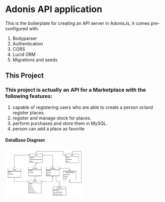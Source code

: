 # Adonis API application

This is the boilerplate for creating an API server in AdonisJs, it comes pre-configured with.

1. Bodyparser
2. Authentication
3. CORS
4. Lucid ORM
5. Migrations and seeds

## This Project
### This project is actually an API for a Marketplace with the following features:
1. capable of registering users who are able to create a person or/and register places.
2. register and manage stock for places.
3. perform purchases and store them in MySQL.
4. person can add a place as favorite

#### DataBase Diagram
<img src="https://github.com/AndreyViktor/adonis_api_example/blob/master/Diagrama%20em%20branco.png" width="250">

